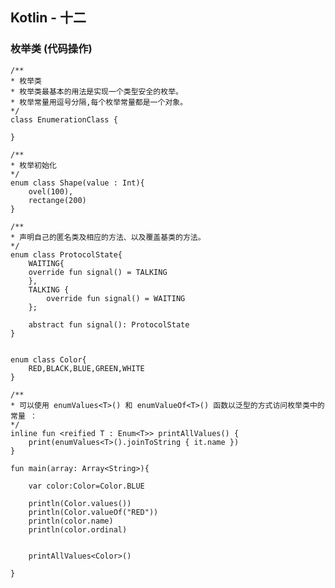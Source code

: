 ## Kotlin - 十二
### 枚举类 (代码操作)  
  
	/**
 	* 枚举类
 	* 枚举类最基本的用法是实现一个类型安全的枚举。
 	* 枚举常量用逗号分隔,每个枚举常量都是一个对象。
 	*/
	class EnumerationClass {

	}

	/**
 	* 枚举初始化
 	*/
	enum class Shape(value : Int){
    	ovel(100),
    	rectange(200)
	}

	/**
 	* 声明自己的匿名类及相应的方法、以及覆盖基类的方法。
 	*/
	enum class ProtocolState{
    	WAITING{
      	override fun signal() = TALKING
    	},
    	TALKING {
        	override fun signal() = WAITING
    	};

    	abstract fun signal(): ProtocolState
	}


	enum class Color{
    	RED,BLACK,BLUE,GREEN,WHITE
	}

	/**
 	* 可以使用 enumValues<T>() 和 enumValueOf<T>() 函数以泛型的方式访问枚举类中的常量 ：
 	*/
	inline fun <reified T : Enum<T>> printAllValues() {
    	print(enumValues<T>().joinToString { it.name })
	}

	fun main(array: Array<String>){

    	var color:Color=Color.BLUE

    	println(Color.values())
    	println(Color.valueOf("RED"))
    	println(color.name)
    	println(color.ordinal)


    	printAllValues<Color>()

	}
